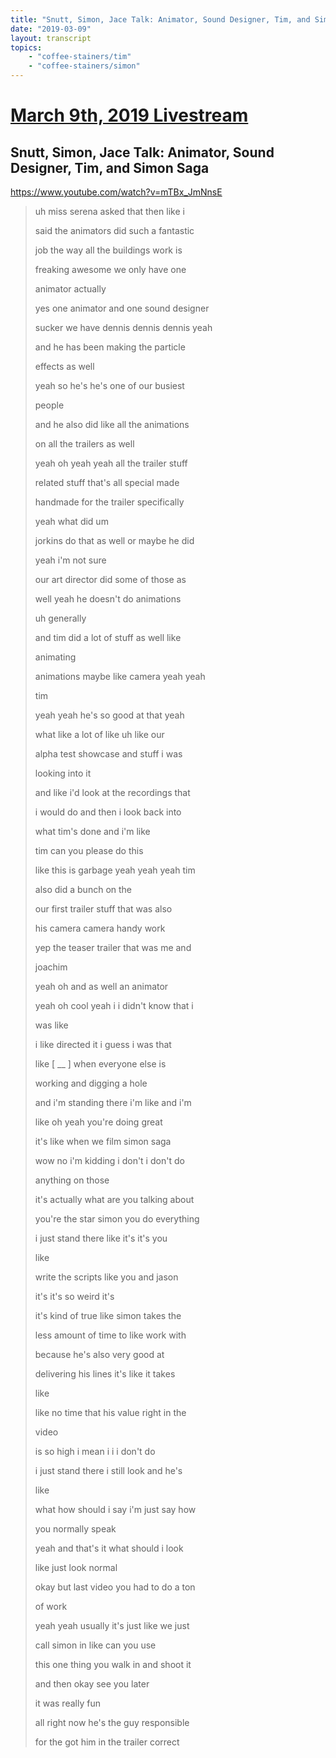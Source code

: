 ```yaml
---
title: "Snutt, Simon, Jace Talk: Animator, Sound Designer, Tim, and Simon Saga"
date: "2019-03-09"
layout: transcript
topics:
    - "coffee-stainers/tim"
    - "coffee-stainers/simon"
---
```

# [March 9th, 2019 Livestream](../2019-03-09.md)
## Snutt, Simon, Jace Talk: Animator, Sound Designer, Tim, and Simon Saga
https://www.youtube.com/watch?v=mTBx_JmNnsE
> uh miss serena asked that then like i
> 
> said the animators did such a fantastic
> 
> job the way all the buildings work is
> 
> freaking awesome we only have one
> 
> animator actually
> 
> yes one animator and one sound designer
> 
> sucker we have dennis dennis dennis yeah
> 
> and he has been making the particle
> 
> effects as well
> 
> yeah so he's he's one of our busiest
> 
> people
> 
> and he also did like all the animations
> 
> on all the trailers as well
> 
> yeah oh yeah yeah all the trailer stuff
> 
> related stuff that's all special made
> 
> handmade for the trailer specifically
> 
> yeah what did um
> 
> jorkins do that as well or maybe he did
> 
> yeah i'm not sure
> 
> our art director did some of those as
> 
> well yeah he doesn't do animations
> 
> uh generally
> 
> and tim did a lot of stuff as well like
> 
> animating
> 
> animations maybe like camera yeah yeah
> 
> tim
> 
> yeah yeah he's so good at that yeah
> 
> what like a lot of like uh like our
> 
> alpha test showcase and stuff i was
> 
> looking into it
> 
> and like i'd look at the recordings that
> 
> i would do and then i look back into
> 
> what tim's done and i'm like
> 
> tim can you please do this
> 
> like this is garbage yeah yeah yeah tim
> 
> also did a bunch on the
> 
> our first trailer stuff that was also
> 
> his camera camera handy work
> 
> yep the teaser trailer that was me and
> 
> joachim
> 
> yeah oh and as well an animator
> 
> yeah oh cool yeah i i didn't know that i
> 
> was like
> 
> i like directed it i guess i was that
> 
> like [ __ ] when everyone else is
> 
> working and digging a hole
> 
> and i'm standing there i'm like and i'm
> 
> like oh yeah you're doing great
> 
> it's like when we film simon saga
> 
> wow no i'm kidding i don't i don't do
> 
> anything on those
> 
> it's actually what are you talking about
> 
> you're the star simon you do everything
> 
> i just stand there like it's it's you
> 
> like
> 
> write the scripts like you and jason
> 
> it's it's so weird it's
> 
> it's kind of true like simon takes the
> 
> less amount of time to like work with
> 
> because he's also very good at
> 
> delivering his lines it's like it takes
> 
> like
> 
> like no time that his value right in the
> 
> video
> 
> is so high i mean i i i don't do
> 
> i just stand there i still look and he's
> 
> like
> 
> what how should i say i'm just say how
> 
> you normally speak
> 
> yeah and that's it what should i look
> 
> like just look normal
> 
> okay but last video you had to do a ton
> 
> of work
> 
> yeah yeah usually it's just like we just
> 
> call simon in like can you use
> 
> this one thing you walk in and shoot it
> 
> and then okay see you later
> 
> it was really fun
> 
> all right now he's the guy responsible
> 
> for the got him in the trailer correct
> 
